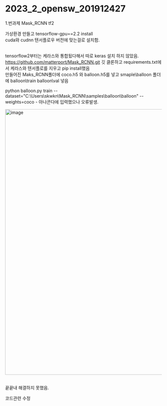# 2023_2_opensw_201912427

1.번과제 Mask_RCNN tf2

가상환경 만들고 tensorflow-gpu==2.2 install<br/>
cuda와 cudnn 텐서플로우 버전에 맞는걸로 설치함.<br/>

<br/>tensorflow2부터는 케라스와 통합됬다해서 따로 keras 설치 하지 않았음.<br/> 
https://github.com/matterport/Mask_RCNN.git 깃 클론하고 requirements.txt에서 케라스와 텐서플로를 지우고 pip install했음<br/>
만들어진 Maks_RCNN폴더에 coco.h5 와 balloon.h5를 넣고 smaple\balloon 폴더에 balloon\train balloon\val 넣음 <br/>

python balloon.py train --dataset="C:\Users\skwkn\Mask_RCNN\samples\balloon\balloon" --weights=coco - 아나콘다에 입력했으나 오류발생.

<img width="853" alt="image" src="https://github.com/SeoGyeongWon/2023_2_opensw_201912427/assets/126853734/cdf9f925-1022-457a-8b02-3873b4ed6368"> <br/><br/>

끝끝내 해결하지 못했음.

코드관련 수정
